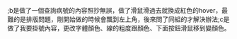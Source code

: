 ;b是做了一個查詢病號的內容照抄無誤，做了滑鼠滑過去就換成紅色的hover，最難的是排版問題，剛開始做的時候會飄到左上角，後來問了同組的才解決辦法;c是做了我要掛號內容，更改字體顏色、線的粗度跟顏色、下面按鈕滑鼠移到變顏色。
